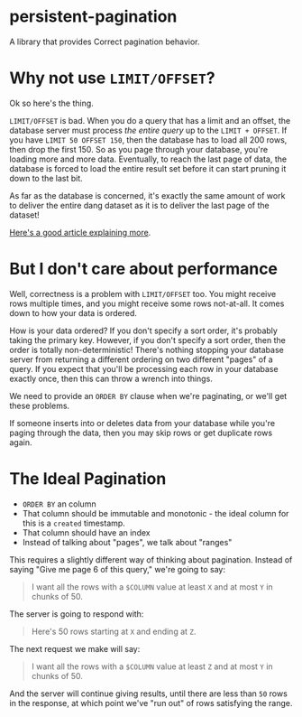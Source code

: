 # persistent-pagination

A library that provides Correct pagination behavior.

# Why not use `LIMIT/OFFSET`?

Ok so here's the thing.

`LIMIT/OFFSET` is bad.
When you do a query that has a limit and an offset, the database server must process *the entire query* up to the `LIMIT + OFFSET`.
If you have `LIMIT 50 OFFSET 150`, then the database has to load all 200 rows, then drop the first 150.
So as you page through your database, you're loading more and more data.
Eventually, to reach the last page of data, the database is forced to load the entire result set before it can start pruning it down to the last bit.

As far as the database is concerned, it's exactly the same amount of work to deliver the entire dang dataset as it is to deliver the last page of the dataset!

[Here's a good article explaining more](https://use-the-index-luke.com/sql/partial-results/fetch-next-page).

# But I don't care about performance

Well, correctness is a problem with `LIMIT/OFFSET` too.
You might receive rows multiple times, and you might receive some rows not-at-all.
It comes down to how your data is ordered.

How is your data ordered?
If you don't specify a sort order, it's probably taking the primary key.
However, if you don't specify a sort order, then the order is totally non-deterministic!
There's nothing stopping your database server from returning a different ordering on two different "pages" of a query.
If you expect that you'll be processing each row in your database exactly once, then this can throw a wrench into things.

We need to provide an `ORDER BY` clause when we're paginating, or we'll get these problems.

If someone inserts into or deletes data from your database while you're paging through the data, then you may skip rows or get duplicate rows again.

# The Ideal Pagination

- `ORDER BY` an column
- That column should be immutable and monotonic - the ideal column for this is a `created` timestamp.
- That column should have an index
- Instead of talking about "pages", we talk about "ranges"

This requires a slightly different way of thinking about pagination.
Instead of saying "Give me page 6 of this query," we're going to say:

> I want all the rows with a `$COLUMN` value at least `X` and at most `Y` in chunks of 50.

The server is going to respond with:

> Here's 50 rows starting at `X` and ending at `Z`.

The next request we make will say:

> I want all the rows with a `$COLUMN` value at least `Z` and at most `Y` in chunks of 50.

And the server will continue giving results, until there are less than `50` rows in the response, at which point we've "run out" of rows satisfying the range.
